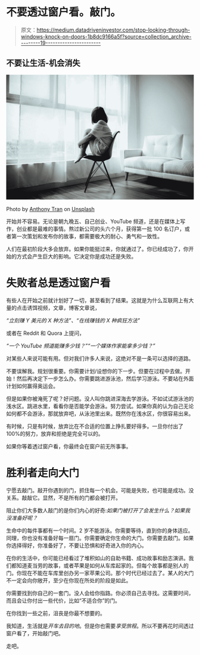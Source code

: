 # 不要透过窗户看。敲门。

> 原文：<https://medium.datadriveninvestor.com/stop-looking-through-windows-knock-on-doors-1b8dc9166a5f?source=collection_archive---------19----------------------->

## 不要让生活-机会消失

![](img/c20a0989f4640bbb14d9ad6a66ed6d80.png)

Photo by [Anthony Tran](https://unsplash.com/@anthonytran?utm_source=medium&utm_medium=referral) on [Unsplash](https://unsplash.com?utm_source=medium&utm_medium=referral)

开始并不容易。无论是朝九晚五、自己创业、YouTube 频道，还是在媒体上写作，创业都是最难的事情。熬过新公司的头六个月，获得第一批 100 名订户，或者第一次策划和发布你的故事，都需要极大的耐心、勇气和一致性。

人们在最初阶段大多会放弃。如果你能挺过来，你就通过了。你已经成功了，你开始的方式会产生巨大的影响。它决定你是成功还是失败。

# 失败者总是透过窗户看

有些人在开始之前就计划好了一切，甚至看到了结果。这就是为什么互联网上有大量的点击诱饵视频，文章，博客文章说，

*“立刻赚 Y 美元的 X 种方法”、“在线赚钱的 X 种疯狂方法”*

或者在 Reddit 和 Quora 上提问，

*“一个 YouTube 频道能赚多少钱？”“一个媒体作家能拿多少钱？”*

对某些人来说可能有用。但对我们许多人来说，这绝对不是一条可以选择的道路。

不要误解我。规划很重要。你需要计划/设想你的下一步。但要在过程中去做。开始！然后再决定下一步怎么办。你需要跳进游泳池，然后学习游泳。不要站在外面计划如何赢得奥运会。

但是如果你被淹死了呢？好问题。没人叫你跳进深海去学游泳。不如试试游泳池的浅水区。跳进水里，看看你是否能学会游泳。努力尝试。如果你真的认为自己无论如何都不会游泳，那就放弃吧，从泳池里出来。既然你在浅水区，你很容易出来。

有时候，只是有时候，放弃比在不合适的位置上挣扎要好得多。一旦你付出了 100%的努力，放弃和拒绝是完全可以的。

如果你等着透过窗户看，你最终会在窗户前无所事事。

# 胜利者走向大门

宁愿去敲门。敲开你遇到的门，抓住每一个机会。可能是失败，也可能是成功。没关系。敲敲它。显然，不是所有的门都会被打开。

阻止你们大多数人敲门的是你们内心的好奇:*如果门被打开了会发生什么？如果我没准备好呢？*

生命中的每件事都有一个时间。2 岁不能游泳。你需要等待，直到你的身体适应。同理，你也没有准备好每一扇门。你需要确定你生命的大门。你需要去敲门。如果你选择得好，你准备好了，不要让恐惧和好奇进入你的内心。

在你的生活中，你可能已经看过了堆积如山的自助书籍、成功故事和励志演讲。我们都知道麦当劳的故事，或者苹果是如何从车库起家的。但每个故事都是别人的门。你现在不能在车库里创办另一家苹果公司。那个时代已经过去了。某人的大门不一定会向你敞开，至少在你现在所处的阶段是如此。

你需要找到你自己的一套门。没人会给你指路。你必须自己去寻找。这需要时间，而且会让你付出一些代价，比如“不适合你”的门。

在你找到一些之前，沮丧是你最不想要的。

我知道，生活就是*开车去目的地*。但是你也需要*享受旅程*。所以不要再花时间透过窗户看了，开始敲门吧。

走吧。